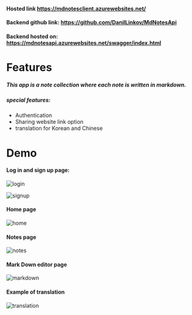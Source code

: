 #### Hosted link https://mdnotesclient.azurewebsites.net/

#### Backend github link: https://github.com/DanilLinkov/MdNotesApi

#### Backend hosted on: https://mdnotesapi.azurewebsites.net/swagger/index.html


# Features

##### This app is a note collection where each note is written in markdown.

##### special features:

- Authentication
- Sharing website link option
- translation for Korean and Chinese



# Demo



#### Log in and sign up page:
![login](/images/login.png)

![signup](/images/signup.png)


#### Home page

![home](/images/home.png)



#### Notes page

![notes](/images/notes.png)



#### Mark Down editor page

![markdown](/images/markdown.png)



#### Example of translation

![translation](/images/translation.png)
